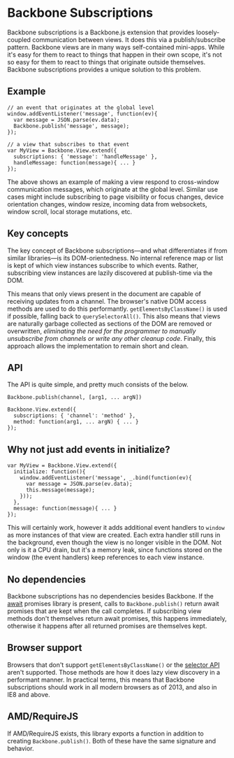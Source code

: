 # Backbone Subscriptions

Backbone subscriptions is a Backbone.js extension that provides loosely-coupled communication between views. It does this via a publish/subscribe pattern. Backbone views are in many ways self-contained mini-apps. While it's easy for them to react to things that happen in their own scope, it's not so easy for them to react to things that originate outside themselves. Backbone subscriptions provides a unique solution to this problem.

## Example

    // an event that originates at the global level
    window.addEventListener('message', function(ev){
      var message = JSON.parse(ev.data);
      Backbone.publish('message', message);
    });

    // a view that subscribes to that event
    var MyView = Backbone.View.extend({
      subscriptions: { 'message': 'handleMessage' },
      handleMessage: function(message){ ... }
    });

The above shows an example of making a view respond to cross-window communication messages, which originate at the global level. Similar use cases might include subscribing to page visibility or focus changes, device orientation changes, window resize, incoming data from websockets, window scroll, local storage mutations, etc.

## Key concepts

The key concept of Backbone subscriptions—and what differentiates if from similar libraries—is its DOM-orientedness. No internal reference map or list is kept of which view instances subscribe to which events. Rather, subscribing view instances are lazily discovered at publish-time via the DOM.

This means that only views present in the document are capable of receiving updates from a channel. The browser's native DOM access methods are used to do this performantly. `getElementsByClassName()` is used if possible, falling back to `querySelectorAll()`. This also means that views are naturally garbage collected as sections of the DOM are removed or overwritten, *eliminating the need for the programmer to manually unsubscribe from channels or write any other cleanup code*. Finally, this approach allows the implementation to remain short and clean.

## API

The API is quite simple, and pretty much consists of the below.

    Backbone.publish(channel, [arg1, ... argN])

    Backbone.View.extend({
      subscriptions: { 'channel': 'method' },
      method: function(arg1, ... argN) { ... }
    });

## Why not just add events in initialize?

    var MyView = Backbone.View.extend({
      initialize: function(){
        window.addEventListener('message', _.bind(function(ev){
          var message = JSON.parse(ev.data);
          this.message(message);
        }));
      },
      message: function(message){ ... }
    });

This will certainly work, however it adds additional event handlers to `window` as more instances of that view are created. Each extra handler still runs in the background, even though the view is no longer visible in the DOM. Not only is it a CPU drain, but it's a memory leak, since functions stored on the window (the event handlers) keep references to each view instance.

## No dependencies

Backbone subscriptions has no dependencies besides Backbone. If the [await](https://github.com/greim/await.js) promises library is present, calls to `Backbone.publish()` return await promises that are kept when the call completes. If subscribing view methods don't themselves return await promises, this happens immediately, otherwise it happens after all returned promises are themselves kept.

## Browser support

Browsers that don't support `getElementsByClassName()` or the [selector API](http://www.w3.org/TR/selectors-api2/) aren't supported. Those methods are how it does lazy view discovery in a performant manner. In practical terms, this means that Backbone subscriptions should work in all modern browsers as of 2013, and also in IE8 and above.

## AMD/RequireJS

If AMD/RequireJS exists, this library exports a function in addition to creating `Backbone.publish()`. Both of these have the same signature and behavior.
